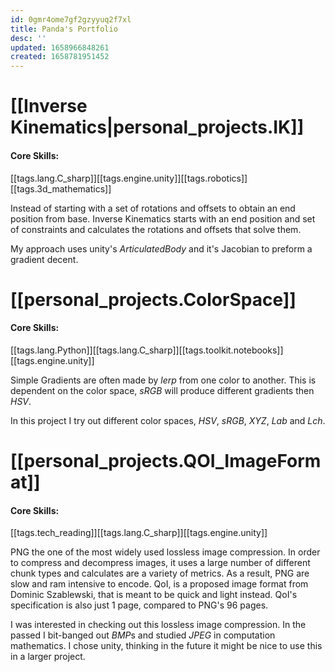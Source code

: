 ```yaml
---
id: 0gmr4ome7gf2gzyyuq2f7xl
title: Panda's Portfolio
desc: ''
updated: 1658966848261
created: 1658781951452
---
```


# [[Inverse Kinematics|personal_projects.IK]]
#### Core Skills:
[[tags.lang.C_sharp]][[tags.engine.unity]][[tags.robotics]][[tags.3d_mathematics]]

Instead of starting with a set of rotations and offsets to obtain an end position from base. Inverse Kinematics starts with an end position and set of constraints and calculates the rotations and offsets that solve them. 

My approach uses unity's *ArticulatedBody* and it's Jacobian to preform a gradient decent. 

 
# [[personal_projects.ColorSpace]]
#### Core Skills:
[[tags.lang.Python]][[tags.lang.C_sharp]][[tags.toolkit.notebooks]][[tags.engine.unity]]

Simple Gradients are often made by *lerp* from one color to another. This is dependent on the color space, *sRGB* will produce different gradients then *HSV*. 

In this project I try out different color spaces, *HSV*, *sRGB*, *XYZ*, *Lab* and *Lch*. 

# [[personal_projects.QOI_ImageFormat]]
#### Core Skills:
[[tags.tech_reading]][[tags.lang.C_sharp]][[tags.engine.unity]]

PNG the one of the most widely used lossless image compression. In order to compress and decompress images, it uses a large number of different chunk types and calculates are a variety of metrics. As a result, PNG are slow and ram intensive to encode. QoI, is a proposed image format from Dominic Szablewski, that is meant to be quick and light instead. QoI's specification is also just 1 page, compared to PNG's 96 pages.

I was interested in checking out this lossless image compression. In the passed I bit-banged out *BMP*s and studied *JPEG* in computation mathematics. I chose unity, thinking in the future it might be nice to use this in a larger project. 



